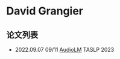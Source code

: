 # David Grangier

## 论文列表

- 2022.09.07 09/11 [AudioLM](../Models/Speech_LLM/2022.09.07_AudioLM.md) TASLP 2023